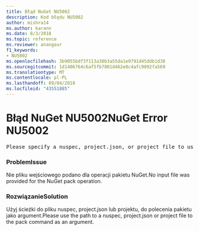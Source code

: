 ```yaml
---
title: Błąd NuGet NU5002
description: Kod błędu NU5002
author: mishra14
ms.author: karann
ms.date: 8/3/2018
ms.topic: reference
ms.reviewer: anangaur
f1_keywords:
- NU5002
ms.openlocfilehash: 3b9055bdf3f113a30b3a55da1e9791d45ddb1d38
ms.sourcegitcommit: 1d1406764c6af5fb7801d462e0c4afc9092fa569
ms.translationtype: MT
ms.contentlocale: pl-PL
ms.lasthandoff: 09/04/2018
ms.locfileid: "43551885"
---
```

# <a name="nuget-error-nu5002"></a><span data-ttu-id="d5aba-103">Błąd NuGet NU5002</span><span class="sxs-lookup"><span data-stu-id="d5aba-103">NuGet Error NU5002</span></span>
<pre>Please specify a nuspec, project.json, or project file to use.</pre>

### <a name="issue"></a><span data-ttu-id="d5aba-104">Problem</span><span class="sxs-lookup"><span data-stu-id="d5aba-104">Issue</span></span>

<span data-ttu-id="d5aba-105">Nie pliku wejściowego podano dla operacji pakietu NuGet.</span><span class="sxs-lookup"><span data-stu-id="d5aba-105">No input file was provided for the NuGet pack operation.</span></span>


### <a name="solution"></a><span data-ttu-id="d5aba-106">Rozwiązanie</span><span class="sxs-lookup"><span data-stu-id="d5aba-106">Solution</span></span>

<span data-ttu-id="d5aba-107">Użyj ścieżki do pliku nuspec, project.json lub projektu, do polecenia pakietu jako argument.</span><span class="sxs-lookup"><span data-stu-id="d5aba-107">Please use the path to a nuspec, project.json or project file to the pack command as an argument.</span></span>

